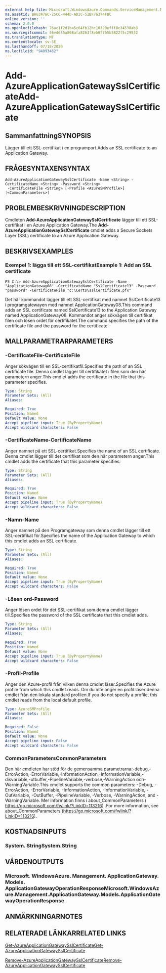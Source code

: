 ```yaml
---
external help file: Microsoft.WindowsAzure.Commands.ServiceManagement.Network.dll-Help.xml
ms.assetid: BA63476C-25CC-444D-AD2C-51BF76374FBC
online version: ''
schema: 2.0.0
ms.openlocfilehash: 76ac1f2d1ba5c64fb12bc10320efff8c34538ab8
ms.sourcegitcommit: 56ed085a868afa8263f8eb0f755b5822f5c29532
ms.translationtype: MT
ms.contentlocale: sv-SE
ms.lasthandoff: 07/18/2020
ms.locfileid: "94093462"
---
```

# <span data-ttu-id="84a69-101">Add-AzureApplicationGatewaySslCertificate</span><span class="sxs-lookup"><span data-stu-id="84a69-101">Add-AzureApplicationGatewaySslCertificate</span></span>

## <span data-ttu-id="84a69-102">Sammanfattning</span><span class="sxs-lookup"><span data-stu-id="84a69-102">SYNOPSIS</span></span>
<span data-ttu-id="84a69-103">Lägger till ett SSL-certifikat i en programport.</span><span class="sxs-lookup"><span data-stu-id="84a69-103">Adds an SSL certificate to an Application Gateway.</span></span>

## <span data-ttu-id="84a69-104">FRÅGESYNTAXEN</span><span class="sxs-lookup"><span data-stu-id="84a69-104">SYNTAX</span></span>

```
Add-AzureApplicationGatewaySslCertificate -Name <String> -CertificateName <String> -Password <String>
 -CertificateFile <String> [-Profile <AzureSMProfile>] [<CommonParameters>]
```

## <span data-ttu-id="84a69-105">PROBLEMBESKRIVNING</span><span class="sxs-lookup"><span data-stu-id="84a69-105">DESCRIPTION</span></span>
<span data-ttu-id="84a69-106">Cmdleten **Add-AzureApplicationGatewaySslCertificate** lägger till ett SSL-certifikat i en Azure Application Gateway.</span><span class="sxs-lookup"><span data-stu-id="84a69-106">The **Add-AzureApplicationGatewaySslCertificate** cmdlet adds a Secure Sockets Layer (SSL) certificate to an Azure Application Gateway.</span></span>

## <span data-ttu-id="84a69-107">BESKRIVS</span><span class="sxs-lookup"><span data-stu-id="84a69-107">EXAMPLES</span></span>

### <span data-ttu-id="84a69-108">Exempel 1: lägga till ett SSL-certifikat</span><span class="sxs-lookup"><span data-stu-id="84a69-108">Example 1: Add an SSL certificate</span></span>
```
PS C:\> Add-AzureApplicationGatewaySslCertificate -Name "ApplicationGateway08" -CertificateName "SslCertificate13" -Password "password" -CertificateFile "c:\Certs\sslCertificate.pfx"
```

<span data-ttu-id="84a69-109">Det här kommandot lägger till ett SSL-certifikat med namnet SslCertificate13 i programgatewayen med namnet ApplicationGateway08.</span><span class="sxs-lookup"><span data-stu-id="84a69-109">This command adds an SSL certificate named SslCertificate13 to the Application Gateway named ApplicationGateway08.</span></span>
<span data-ttu-id="84a69-110">Kommandot anger sökvägen till certifikat filen och lösen ordet för certifikatet.</span><span class="sxs-lookup"><span data-stu-id="84a69-110">The command specifies the path of the certificate file and the password for the certificate.</span></span>

## <span data-ttu-id="84a69-111">MALLPARAMETRAR</span><span class="sxs-lookup"><span data-stu-id="84a69-111">PARAMETERS</span></span>

### <span data-ttu-id="84a69-112">-CertificateFile</span><span class="sxs-lookup"><span data-stu-id="84a69-112">-CertificateFile</span></span>
<span data-ttu-id="84a69-113">Anger sökvägen till en SSL-certifikatfil.</span><span class="sxs-lookup"><span data-stu-id="84a69-113">Specifies the path of an SSL certificate file.</span></span>
<span data-ttu-id="84a69-114">Denna cmdlet lägger till certifikatet i filen som den här parametern anger.</span><span class="sxs-lookup"><span data-stu-id="84a69-114">This cmdlet adds the certificate in the file that this parameter specifies.</span></span>

```yaml
Type: String
Parameter Sets: (All)
Aliases: 

Required: True
Position: Named
Default value: None
Accept pipeline input: True (ByPropertyName)
Accept wildcard characters: False
```

### <span data-ttu-id="84a69-115">-CertificateName</span><span class="sxs-lookup"><span data-stu-id="84a69-115">-CertificateName</span></span>
<span data-ttu-id="84a69-116">Anger namnet på ett SSL-certifikat.</span><span class="sxs-lookup"><span data-stu-id="84a69-116">Specifies the name of an SSL certificate.</span></span>
<span data-ttu-id="84a69-117">Denna cmdlet lägger till det certifikat som den här parametern anger.</span><span class="sxs-lookup"><span data-stu-id="84a69-117">This cmdlet adds the certificate that this parameter specifies.</span></span>

```yaml
Type: String
Parameter Sets: (All)
Aliases: 

Required: True
Position: Named
Default value: None
Accept pipeline input: True (ByPropertyName)
Accept wildcard characters: False
```

### <span data-ttu-id="84a69-118">-Namn</span><span class="sxs-lookup"><span data-stu-id="84a69-118">-Name</span></span>
<span data-ttu-id="84a69-119">Anger namnet på den Programgateway som denna cmdlet lägger till ett SSL-certifikat för.</span><span class="sxs-lookup"><span data-stu-id="84a69-119">Specifies the name of the Application Gateway to which this cmdlet adds an SSL certificate.</span></span>

```yaml
Type: String
Parameter Sets: (All)
Aliases: 

Required: True
Position: Named
Default value: None
Accept pipeline input: True (ByPropertyName)
Accept wildcard characters: False
```

### <span data-ttu-id="84a69-120">-Lösen ord</span><span class="sxs-lookup"><span data-stu-id="84a69-120">-Password</span></span>
<span data-ttu-id="84a69-121">Anger lösen ordet för det SSL-certifikat som denna cmdlet lägger till.</span><span class="sxs-lookup"><span data-stu-id="84a69-121">Specifies the password of the SSL certificate that this cmdlet adds.</span></span>

```yaml
Type: String
Parameter Sets: (All)
Aliases: 

Required: True
Position: Named
Default value: None
Accept pipeline input: True (ByPropertyName)
Accept wildcard characters: False
```

### <span data-ttu-id="84a69-122">-Profil</span><span class="sxs-lookup"><span data-stu-id="84a69-122">-Profile</span></span>
<span data-ttu-id="84a69-123">Anger den Azure-profil från vilken denna cmdlet läser.</span><span class="sxs-lookup"><span data-stu-id="84a69-123">Specifies the Azure profile from which this cmdlet reads.</span></span>
<span data-ttu-id="84a69-124">Om du inte anger en profil läser denna cmdlet från den lokala standard profilen.</span><span class="sxs-lookup"><span data-stu-id="84a69-124">If you do not specify a profile, this cmdlet reads from the local default profile.</span></span>

```yaml
Type: AzureSMProfile
Parameter Sets: (All)
Aliases: 

Required: False
Position: Named
Default value: None
Accept pipeline input: False
Accept wildcard characters: False
```

### <span data-ttu-id="84a69-125">CommonParameters</span><span class="sxs-lookup"><span data-stu-id="84a69-125">CommonParameters</span></span>
<span data-ttu-id="84a69-126">Den här cmdleten har stöd för de gemensamma parametrarna:-debug,-ErrorAction,-ErrorVariable,-InformationAction,-InformationVariable,-disvariable,-utbuffer,-PipelineVariable,-verbose,-WarningAction och-WarningVariable.</span><span class="sxs-lookup"><span data-stu-id="84a69-126">This cmdlet supports the common parameters: -Debug, -ErrorAction, -ErrorVariable, -InformationAction, -InformationVariable, -OutVariable, -OutBuffer, -PipelineVariable, -Verbose, -WarningAction, and -WarningVariable.</span></span> <span data-ttu-id="84a69-127">Mer information finns i about_CommonParameters ( https://go.microsoft.com/fwlink/?LinkID=113216) .</span><span class="sxs-lookup"><span data-stu-id="84a69-127">For more information, see about_CommonParameters (https://go.microsoft.com/fwlink/?LinkID=113216).</span></span>

## <span data-ttu-id="84a69-128">KOSTNADS</span><span class="sxs-lookup"><span data-stu-id="84a69-128">INPUTS</span></span>

### <span data-ttu-id="84a69-129">System. String</span><span class="sxs-lookup"><span data-stu-id="84a69-129">System.String</span></span>

## <span data-ttu-id="84a69-130">VÄRDEN</span><span class="sxs-lookup"><span data-stu-id="84a69-130">OUTPUTS</span></span>

### <span data-ttu-id="84a69-131">Microsoft. WindowsAzure. Management. ApplicationGateway. Models. ApplicationGatewayOperationResponse</span><span class="sxs-lookup"><span data-stu-id="84a69-131">Microsoft.WindowsAzure.Management.ApplicationGateway.Models.ApplicationGatewayOperationResponse</span></span>

## <span data-ttu-id="84a69-132">ANMÄRKNINGAR</span><span class="sxs-lookup"><span data-stu-id="84a69-132">NOTES</span></span>

## <span data-ttu-id="84a69-133">RELATERADE LÄNKAR</span><span class="sxs-lookup"><span data-stu-id="84a69-133">RELATED LINKS</span></span>

[<span data-ttu-id="84a69-134">Get-AzureApplicationGatewaySslCertificate</span><span class="sxs-lookup"><span data-stu-id="84a69-134">Get-AzureApplicationGatewaySslCertificate</span></span>](./Get-AzureApplicationGatewaySslCertificate.md)

[<span data-ttu-id="84a69-135">Remove-AzureApplicationGatewaySslCertificate</span><span class="sxs-lookup"><span data-stu-id="84a69-135">Remove-AzureApplicationGatewaySslCertificate</span></span>](./Remove-AzureApplicationGatewaySslCertificate.md)
